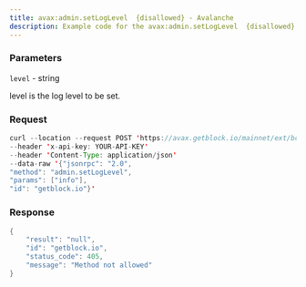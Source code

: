 ```yaml
---
title: avax:admin.setLogLevel  {disallowed} - Avalanche
description: Example code for the avax:admin.setLogLevel  {disallowed} json-rpc method. Сomplete guide on how to use avax:admin.setLogLevel  {disallowed} json-rpc in GetBlock.io Web3 documentation.
---
```


### Parameters


`level` - string

level is the log level to be set.

### Request

``` java
curl --location --request POST 'https://avax.getblock.io/mainnet/ext/bc/C/rpc' 
--header 'x-api-key: YOUR-API-KEY' 
--header 'Content-Type: application/json' 
--data-raw '{"jsonrpc": "2.0",
"method": "admin.setLogLevel",
"params": ["info"],
"id": "getblock.io"}'
```

###  Response

``` java
{
    "result": "null",
    "id": "getblock.io",
    "status_code": 405,
    "message": "Method not allowed"
}
```

